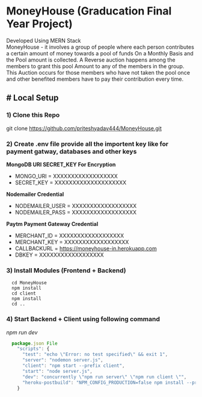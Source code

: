 # MoneyHouse (Graducation Final Year Project)  
Developed Using MERN Stack <br/>
MoneyHouse - it involves a group of people where each person contributes a certain amount of money towards a pool of funds On a Monthly Basis and the Pool amount is collected. 
A Reverse auction happens among the members to grant this pool Amount to any of the members in the group. 
This Auction occurs for those members who have not taken the pool once and other benefited members have to pay their contribution every time.



## # Local Setup
### 1) Clone this Repo 
git clone https://github.com/priteshyadav444/MoneyHouse.git
### 2) Create .env file provide all the importent key like for payment gatway, databases and other keys
**MongoDB URI SECRET_KEY For Encryption**
-   MONGO_URI = XXXXXXXXXXXXXXXXXX
-   SECRET_KEY = XXXXXXXXXXXXXXXXXXXX

**Nodemailer Credential**
-   NODEMAILER_USER = XXXXXXXXXXXXXXXXXX
-   NODEMAILER_PASS = XXXXXXXXXXXXXXXXXX 

**Paytm Payment Gateway Credential**
-   MERCHANT_ID = XXXXXXXXXXXXXXXXXX
-   MERCHANT_KEY = XXXXXXXXXXXXXXXXXX 
-   CALLBACKURL = https://moneyhouse-in.herokuapp.com 
-   DBKEY = XXXXXXXXXXXXXXXXXX

### 3) Install Modules (Frontend + Backend)
      cd MoneyHouse
      npm install
      cd client
      npm install
      cd ..
  
### 4) Start Backend + Client using following command
  *npm run dev*
  ```javascript
    package.json File
      "scripts": {
        "test": "echo \"Error: no test specified\" && exit 1",
        "server": "nodemon server.js",
        "client": "npm start --prefix client",
        "start": "node server.js",
        "dev": "concurrently \"npm run server\" \"npm run client \"",
        "heroku-postbuild": "NPM_CONFIG_PRODUCTION=false npm install --prefix client && npm run build --prefix client"
      }

```
